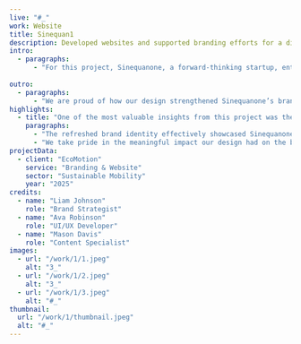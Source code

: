 ```yaml
---
live: "#_"
work: Website
title: Sinequan1
description: Developed websites and supported branding efforts for a diverse clientele, ranging from independent professionals to large enterprises.  
intro:  
  - paragraphs:  
      - "For this project, Sinequanone, a forward-thinking startup, entrusted us with creating a brand identity that reflected their commitment to sustainability and environmental responsibility."  
      
outro:  
  - paragraphs:  
      - "We are proud of how our design strengthened Sinequanone’s brand identity and contributed to their success. We look forward to future collaborations with like-minded, sustainability-driven brands."  
highlights:  
  - title: "One of the most valuable insights from this project was the importance of aligning brand identity with core business values and goals."  
    paragraphs:  
      - "The refreshed brand identity effectively showcased Sinequanone’s dedication to sustainability, helping to establish them as an influential force in their industry."  
      - "We take pride in the meaningful impact our design had on the brand’s growth and eagerly anticipate working with other environmentally conscious businesses in the future."  
projectData:  
  - client: "EcoMotion"  
    service: "Branding & Website"  
    sector: "Sustainable Mobility"  
    year: "2025"  
credits:  
  - name: "Liam Johnson"  
    role: "Brand Strategist"  
  - name: "Ava Robinson"  
    role: "UI/UX Developer"  
  - name: "Mason Davis"  
    role: "Content Specialist"  
images:
  - url: "/work/1/1.jpeg"
    alt: "3_"
  - url: "/work/1/2.jpeg"
    alt: "3_"
  - url: "/work/1/3.jpeg"
    alt: "#_"
thumbnail:
  url: "/work/1/thumbnail.jpeg"
  alt: "#_"
---
```

